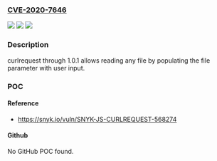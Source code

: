 ### [CVE-2020-7646](https://cve.mitre.org/cgi-bin/cvename.cgi?name=CVE-2020-7646)
![](https://img.shields.io/static/v1?label=Product&message=curlrequest&color=blue)
![](https://img.shields.io/static/v1?label=Version&message=n%2Fa&color=blue)
![](https://img.shields.io/static/v1?label=Vulnerability&message=Arbitrary%20File%20Read&color=brighgreen)

### Description

curlrequest through 1.0.1 allows reading any file by populating the file parameter with user input.

### POC

#### Reference
- https://snyk.io/vuln/SNYK-JS-CURLREQUEST-568274

#### Github
No GitHub POC found.

